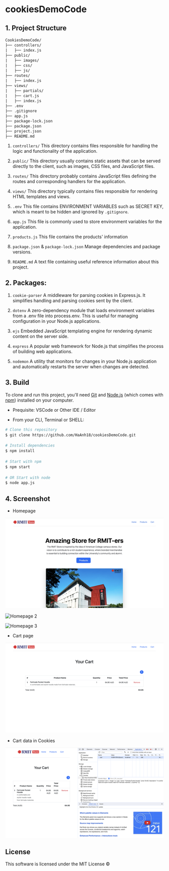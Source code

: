 # cookiesDemoCode

## 1. Project Structure

```
CookiesDemoCode/
├── controllers/
|   ├── index.js
├── public/
|   ├── images/
|   ├── css/
|   ├── js/
├── routes/
|   ├── index.js
├── views/
|   ├── partials/
|   ├── cart.js
|   ├── index.js
├── .env
├── .gitignore
├── app.js
├── package-lock.json
├── package.json
├── project.json
├── README.md
```

1. `controllers/`
This directory contains files responsible for handling the logic and functionality of the application.

2. `public/`
This directory usually contains static assets that can be served directly to the client, such as images, CSS files, and JavaScript files.

3. `routes/`
This directory probably contains JavaScript files defining the routes and corresponding handlers for the application.

4. `views/`
This directory typically contains files responsible for rendering HTML templates and views.

5. `.env`
This file contains ENVIRONMENT VARIABLES such as SECRET KEY, which is meant to be hidden and ignored by `.gitignore`.

6. `app.js`
This file is commonly used to store environment variables for the application.

7. `products.js`
This file contains the products' information

8. `package.json` & `package-lock.json`
Manage dependencies and package versions.

9. `README.md`
A text file containing useful reference information about this project.

## 2. Packages:

1. `cookie-parser`
A middleware for parsing cookies in Express.js. It simplifies handling and parsing cookies sent by the client.

2. `dotenv`
A zero-dependency module that loads environment variables from a .env file into process.env. This is useful for managing configuration in your Node.js applications.

3. `ejs`
Embedded JavaScript templating engine for rendering dynamic content on the server side.

4. `express`
A popular web framework for Node.js that simplifies the process of building web applications. 

5. `nodemon`
A utility that monitors for changes in your Node.js application and automatically restarts the server when changes are detected. 

## 3. Build

To clone and run this project, you'll need [Git](https://git-scm.com) and [Node.js](https://nodejs.org/en/download/) (which comes with [npm](https://npmjs.com)) installed on your computer.

- Prequisite: VSCode or Other IDE / Editor

- From your CLI, Terminal or SHELL:

```bash
# Clone this repository
$ git clone https://github.com/HaAnh18/cookiesDemoCode.git

# Install dependencies
$ npm install

# Start with npm
$ npm start

# OR Start with node
$ node app.js
```

## 4. Screenshot

- Homepage 

![Homepage 1](./public/images/homepage-1.JPG)

![Homepage 2](./public/images/homepage-2.png)

![Homepage 3](./public/images/homepage-3.png)

- Cart page

![Cart page](./public/images/cart.png)

- Cart data in Cookies

![Cart data](./public/images/cookies.png)

## License

This software is licensed under the MIT License ©
